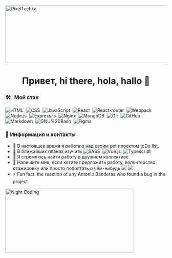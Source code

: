 <!--![Sasha](https://sun9-17.userapi.com/c639526/v639526285/23b8a/_VNDZBII80M.jpg)-->
<img alt="PixelTuchka" src="https://sun9-17.userapi.com/c639526/v639526285/23b8a/_VNDZBII80M.jpg" width=1590px height=180px/>
<h1 align=center>Привет, hi there, hola, hallo 🤙</h1>

### 🛠 &nbsp; Мой стэк 

![HTML](https://img.shields.io/badge/-HTML-05122A?style=flat&logo=HTML5)&nbsp;
![CSS](https://img.shields.io/badge/-CSS-05122A?style=flat&logo=CSS3&logoColor=1572B6)&nbsp;
![JavaScript](https://img.shields.io/badge/-JavaScript-05122A?style=flat&logo=javascript)&nbsp;
![React](https://img.shields.io/badge/-React-05122A?style=flat&logo=react)&nbsp;
![React-router](https://img.shields.io/badge/-React_Router-05122A?style=flat&logo=react-router)&nbsp;
![Webpack](https://img.shields.io/badge/-Webpack-05122A?style=flat&logo=webpack)&nbsp;
![Node.js](https://img.shields.io/badge/-Node.js-05122A?style=flat&logo=node.js)&nbsp;
![Express.js](https://img.shields.io/badge/-Express.js-05122A?style=flat&logo=Express.js&logoColor=1572B6)&nbsp;
![Nginx](https://img.shields.io/badge/-Nginx-05122A?style=flat&logo=nginx&logoColor=036d33)&nbsp;
![MongoDB](https://img.shields.io/badge/-MongoDB-05122A?style=flat&logo=mongodb)&nbsp;
![Git](https://img.shields.io/badge/-Git-05122A?style=flat&logo=git)&nbsp;
![GitHub](https://img.shields.io/badge/-GitHub-05122A?style=flat&logo=github)&nbsp;
![Markdown](https://img.shields.io/badge/-Markdown-05122A?style=flat&logo=markdown)&nbsp;
![GNU%20Bash](https://img.shields.io/badge/-GNU%20Bash-05122A?style=flat&logo=GNU%20Bash&logoColor=white)&nbsp;
![Figma](https://img.shields.io/badge/-Figma-05122A?style=flat&logo=figma)&nbsp;

### 🤙 Информация и контакты

* 🔭 В настоящее время я работаю над своим pet проектом toDo list.
* 🌱 В ближайших планах изучить
![SASS](https://img.shields.io/badge/-SASS-white?style=flat&logo=sass)&nbsp;
![Vue.js](https://img.shields.io/badge/-Vue.js-35495E?style=flat&logo=vue.js)&nbsp;
![Typescript](https://img.shields.io/badge/-Typescript-007ACC?style=flat&logo=typescript&logoColor=white)&nbsp;
* 👯 Я стремлюсь найти работу в дружном коллективе 
* 💬 Напишите мне, если хотите предложить работу, волонтерство, стажировку или просто поболтать о чём-нибудь
<a href="https://t.me/SAnshukov"><img src="https://img.shields.io/badge/Telegram-2CA5E0?&logo=telegram&logoColor=white"/></a>
<a href="mailto:sx3a@protonmail.com"><img src="https://img.shields.io/badge/ProtonMail-8B89CC?&logo=protonmail&logoColor=white"/></a>
* ⚡ Fun fact: the reaction of any Antonio Banderas who found a bug in the project
<img alt="Night Coding" src="https://thumbs.gfycat.com/SlightDelectableArgentineruddyduck.webp" align="left" width=400px height=200px/>
